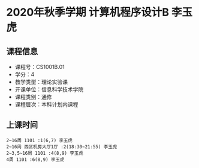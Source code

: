 # 2020年秋季学期 计算机程序设计B 李玉虎






## 课程信息

- 课程号：CS1001B.01
- 学分：4
- 教学类型：理论实验课
- 开课单位：信息科学技术学院
- 课程类别：通修
- 课程层次：本科计划内课程

## 上课时间

```
2~16周 1101 :1(6,7) 李玉虎
2~16周 西区机房大厅1厅 :2(18:30~21:55) 李玉虎
2~3,5~16周 1101 :4(8,9) 李玉虎
4周 1101 :6(8,9) 李玉虎
```

